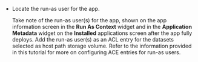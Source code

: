 &NewLine;

* Locate the run-as user for the app.
  
  Take note of the run-as user(s) for the app, shown on the app information screen in the **Run As Context** widget and in the **Application Metadata** widget on the **Installed** applications screen after the app fully deploys.
  Add the run-as user(s) as an ACL entry for the datasets selected as host path storage volume.
  Refer to the information provided in this tutorial for more on configuring ACE entries for run-as users.